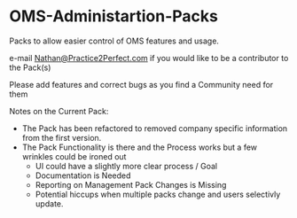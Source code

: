 # OMS-Administartion-Packs
Packs to allow easier control of OMS features and usage.

e-mail Nathan@Practice2Perfect.com if you would like to be a contributor to the Pack(s)

Please add features and correct bugs as you find a Community need for them

Notes on the Current Pack:
 - The Pack has been refactored to removed company specific information from the first version.
 - The Pack Functionality is there and the Process works but a few wrinkles could be ironed out
    * UI could have a slightly more clear process / Goal
    * Documentation is Needed
    * Reporting on Management Pack Changes is Missing
    * Potential hiccups when multiple packs change and users selectivly update.
